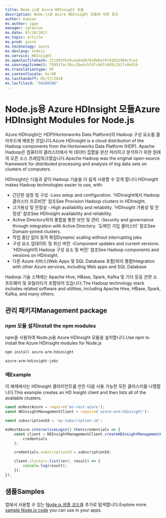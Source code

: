 ```yaml
---
title: Node.js용 Azure HDInsight 모듈
description: Node.js용 Azure HDInsight 모듈에 대한 참조
author: mumian
ms.author: jgao
manager: cgronlun
ms.date: 07/18/2017
ms.topic: article
ms.prod: azure
ms.technology: azure
ms.devlang: nodejs
ms.service: HDInsight
ms.openlocfilehash: 311933f619ceab5d679c8b0a767d3b52960c5ce1
ms.sourcegitcommit: 75051fec38cc3be4cb7d7cb6fc695c162fc0e91b
ms.translationtype: HT
ms.contentlocale: ko-KR
ms.lasthandoff: 05/17/2018
ms.locfileid: "34260396"
---
```

# <a name="azure-hdinsight-modules-for-nodejs"></a><span data-ttu-id="3e950-103">Node.js용 Azure HDInsight 모듈</span><span class="sxs-lookup"><span data-stu-id="3e950-103">Azure HDInsight Modules for Node.js</span></span>

<span data-ttu-id="3e950-104">Azure HDInsight는 HDP(Hortonworks Data Platform)의 Hadoop 구성 요소를 클라우드에 배포한 것입니다.</span><span class="sxs-lookup"><span data-stu-id="3e950-104">Azure HDInsight is a cloud distribution of the Hadoop components from the Hortonworks Data Platform (HDP).</span></span> <span data-ttu-id="3e950-105">Apache Hadoop은 컴퓨터의 클러스터에서 빅 데이터 집합을 분산 처리하고 분석하기 위한 원래의 오픈 소스 프레임워크였습니다.</span><span class="sxs-lookup"><span data-stu-id="3e950-105">Apache Hadoop was the original open-source framework for distributed processing and analysis of big data sets on clusters of computers.</span></span>

<span data-ttu-id="3e950-106">HDInsight는 다음과 같이 Hadoop 기술을 더 쉽게 사용할 수 있게 합니다.</span><span class="sxs-lookup"><span data-stu-id="3e950-106">HDInsight makes Hadoop technologies easier to use, with:</span></span>
- <span data-ttu-id="3e950-107">간단한 설정 및 구성 -</span><span class="sxs-lookup"><span data-stu-id="3e950-107">Less setup and configuration.</span></span> <span data-ttu-id="3e950-108">'HDInsight에서 Hadoop 클러스터 프로비전' 참조</span><span class="sxs-lookup"><span data-stu-id="3e950-108">See Provision Hadoop clusters in HDInsight.</span></span>
- <span data-ttu-id="3e950-109">고가용성 및 안정성 -.</span><span class="sxs-lookup"><span data-stu-id="3e950-109">High availability and reliability.</span></span> <span data-ttu-id="3e950-110">'HDInsight 가용성 및 안정성' 참조</span><span class="sxs-lookup"><span data-stu-id="3e950-110">See HDInsight availability and reliability.</span></span>
- <span data-ttu-id="3e950-111">Active Directory와의 통합을 통한 보안 및 관리 -</span><span class="sxs-lookup"><span data-stu-id="3e950-111">Security and governance through integration with Active Directory.</span></span> <span data-ttu-id="3e950-112">'도메인 가입 클러스터' 참조</span><span class="sxs-lookup"><span data-stu-id="3e950-112">See Domain-joined clusters.</span></span>
- <span data-ttu-id="3e950-113">작업 중단 없이 동적 확장</span><span class="sxs-lookup"><span data-stu-id="3e950-113">Dynamic scaling without interrupting jobs</span></span>
- <span data-ttu-id="3e950-114">구성 요소 업데이트 및 최신 버전 -</span><span class="sxs-lookup"><span data-stu-id="3e950-114">Component updates and current versions.</span></span> <span data-ttu-id="3e950-115">'HDInsight의 Hadoop 구성 요소 및 버전' 참조</span><span class="sxs-lookup"><span data-stu-id="3e950-115">See Hadoop components and versions on HDInsight.</span></span>
- <span data-ttu-id="3e950-116">다른 Azure 서비스(Web Apps 및 SQL Database 포함)와의 통합</span><span class="sxs-lookup"><span data-stu-id="3e950-116">Integration with other Azure services, including Web apps and SQL Database</span></span>

<span data-ttu-id="3e950-117">Hadoop 기술 스택에는 Apache Hive, HBase, Spark, Kafka 및 기타 등등 관련 소프트웨어 및 유틸리티가 포함되어 있습니다.</span><span class="sxs-lookup"><span data-stu-id="3e950-117">The Hadoop technology stack includes related software and utilities, including Apache Hive, HBase, Spark, Kafka, and many others.</span></span> 

## <a name="management-package"></a><span data-ttu-id="3e950-118">관리 패키지</span><span class="sxs-lookup"><span data-stu-id="3e950-118">Management package</span></span>

### <a name="install-the-npm-modules"></a><span data-ttu-id="3e950-119">npm 모듈 설치</span><span class="sxs-lookup"><span data-stu-id="3e950-119">Install the npm modules</span></span>

<span data-ttu-id="3e950-120">npm을 사용하여 Node.js용 Azure HDInsight 모듈을 설치합니다.</span><span class="sxs-lookup"><span data-stu-id="3e950-120">Use npm to install the Azure HDInsight modules for Node.js</span></span>

```bash
npm install azure-arm-hdinsight
```

```bash
azure-arm-hdinsight-jobs
```

### <a name="example"></a><span data-ttu-id="3e950-121">예</span><span class="sxs-lookup"><span data-stu-id="3e950-121">Example</span></span> 

<span data-ttu-id="3e950-122">이 예제에서는 HDInsight 클라이언트를 만든 다음 사용 가능한 모든 클러스터를 나열합니다.</span><span class="sxs-lookup"><span data-stu-id="3e950-122">This example creates an HD Insight client and then lists all of the available clusters.</span></span> 

```javascript
const msRestAzure = require('ms-rest-azure');
const HDInsightManagementClient = require('azure-arm-hdinsight');

const subscriptionId = 'my-subscription-id';

msRestAzure.interactiveLogin().then(credentials => {
    const client = HDInsightManagementClient.createHDInsightManagementClient(
        credentials
    );

    credentials.subscriptionId = subscriptionId;

    client.clusters.list((err, result) => {
        console.log(result);
    });
});
```

## <a name="samples"></a><span data-ttu-id="3e950-123">샘플</span><span class="sxs-lookup"><span data-stu-id="3e950-123">Samples</span></span>

<span data-ttu-id="3e950-124">앱에서 사용할 수 있는 [Node.js 샘플 코드](https://azure.microsoft.com/resources/samples/?platform=nodejs)를 추가로 탐색합니다.</span><span class="sxs-lookup"><span data-stu-id="3e950-124">Explore more [sample Node.js code](https://azure.microsoft.com/resources/samples/?platform=nodejs) you can use in your apps.</span></span>
